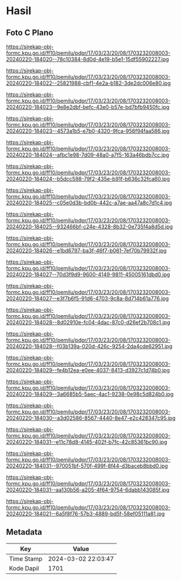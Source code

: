# Hasil

## Foto C Plano

https://sirekap-obj-formc.kpu.go.id/ff10/pemilu/pdpr/17/03/23/20/08/1703232008003-20240220-184020--78c10384-8d0d-4e19-b5e1-15df55902227.jpg

https://sirekap-obj-formc.kpu.go.id/ff10/pemilu/pdpr/17/03/23/20/08/1703232008003-20240220-184022--25821988-cbf1-4e2a-b182-3de2dc006e80.jpg

https://sirekap-obj-formc.kpu.go.id/ff10/pemilu/pdpr/17/03/23/20/08/1703232008003-20240220-184023--9e8e2dbf-befc-43e0-b57e-bd7bfb9450fc.jpg

https://sirekap-obj-formc.kpu.go.id/ff10/pemilu/pdpr/17/03/23/20/08/1703232008003-20240220-184023--4573a1b5-e7b0-4320-9fca-956f94faa586.jpg

https://sirekap-obj-formc.kpu.go.id/ff10/pemilu/pdpr/17/03/23/20/08/1703232008003-20240220-184024--afbc1e98-7d09-48a0-a7f5-163a46bdb7cc.jpg

https://sirekap-obj-formc.kpu.go.id/ff10/pemilu/pdpr/17/03/23/20/08/1703232008003-20240220-184024--b5dcc598-79f2-435e-b91f-b636c32fca60.jpg

https://sirekap-obj-formc.kpu.go.id/ff10/pemilu/pdpr/17/03/23/20/08/1703232008003-20240220-184025--c05e0d3b-bd0b-442c-a7ae-aa47a8c7d1c4.jpg

https://sirekap-obj-formc.kpu.go.id/ff10/pemilu/pdpr/17/03/23/20/08/1703232008003-20240220-184025--932466bf-c24e-4328-8b32-0e735f4a8d5d.jpg

https://sirekap-obj-formc.kpu.go.id/ff10/pemilu/pdpr/17/03/23/20/08/1703232008003-20240220-184026--e1bd6797-ba3f-46f7-b061-7ef70b79932f.jpg

https://sirekap-obj-formc.kpu.go.id/ff10/pemilu/pdpr/17/03/23/20/08/1703232008003-20240220-184027--70d3f9d9-9600-4149-9811-45005161dbd0.jpg

https://sirekap-obj-formc.kpu.go.id/ff10/pemilu/pdpr/17/03/23/20/08/1703232008003-20240220-184027--e3f7b6f5-91d6-4703-9c8a-8d714b61a776.jpg

https://sirekap-obj-formc.kpu.go.id/ff10/pemilu/pdpr/17/03/23/20/08/1703232008003-20240220-184028--8d02910e-fc04-4dac-87c0-d26ef2b708c1.jpg

https://sirekap-obj-formc.kpu.go.id/ff10/pemilu/pdpr/17/03/23/20/08/1703232008003-20240220-184028--f03b139a-020d-426c-9254-2da4cde62951.jpg

https://sirekap-obj-formc.kpu.go.id/ff10/pemilu/pdpr/17/03/23/20/08/1703232008003-20240220-184029--fe4b12ea-e0ee-4037-8413-d3927c1d74b0.jpg

https://sirekap-obj-formc.kpu.go.id/ff10/pemilu/pdpr/17/03/23/20/08/1703232008003-20240220-184029--3a6685b5-5aec-4ac1-9238-0e98c5d824b0.jpg

https://sirekap-obj-formc.kpu.go.id/ff10/pemilu/pdpr/17/03/23/20/08/1703232008003-20240220-184030--a3d02586-8567-4440-8e47-e2c428347c95.jpg

https://sirekap-obj-formc.kpu.go.id/ff10/pemilu/pdpr/17/03/23/20/08/1703232008003-20240220-184031--e11c78d8-4145-402f-b7fc-42c85361bc90.jpg

https://sirekap-obj-formc.kpu.go.id/ff10/pemilu/pdpr/17/03/23/20/08/1703232008003-20240220-184031--970051bf-570f-499f-8f44-d3baceb8bbd0.jpg

https://sirekap-obj-formc.kpu.go.id/ff10/pemilu/pdpr/17/03/23/20/08/1703232008003-20240220-184031--aa130b56-a205-4f64-9754-6dabb143085f.jpg

https://sirekap-obj-formc.kpu.go.id/ff10/pemilu/pdpr/17/03/23/20/08/1703232008003-20240220-184021--6a5f8f76-57b3-4889-bd5f-58ef05111a81.jpg


## Metadata

| Key        | Value               |
| ---------- | ------------------- |
| Time Stamp | 2024-03-02 22:03:47 |
| Kode Dapil | 1701                |



